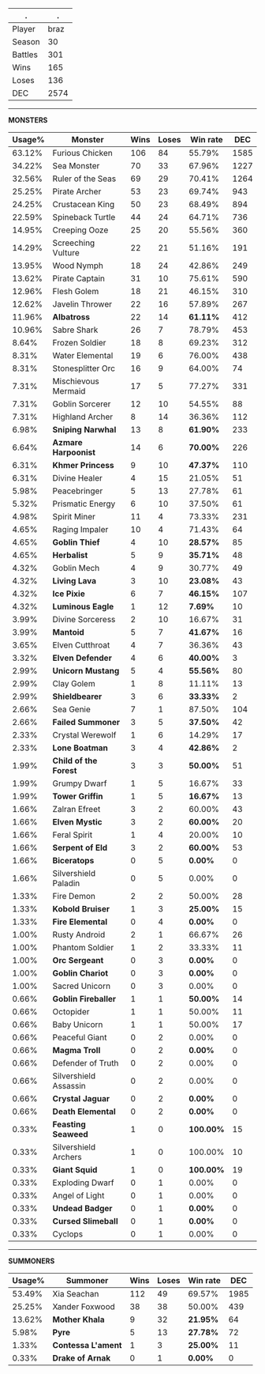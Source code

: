 .|.
|-|-
Player|braz
Season|30
Battles|301
Wins|165
Loses|136
DEC|2574

---
**MONSTERS**

Usage%|Monster|Wins|Loses|Win rate|DEC|
-|-|-|-|-|-|
63.12%|Furious Chicken|106|84|55.79%|1585|
34.22%|Sea Monster|70|33|67.96%|1227|
32.56%|Ruler of the Seas|69|29|70.41%|1264|
25.25%|Pirate Archer|53|23|69.74%|943|
24.25%|Crustacean King|50|23|68.49%|894|
22.59%|Spineback Turtle|44|24|64.71%|736|
14.95%|Creeping Ooze|25|20|55.56%|360|
14.29%|Screeching Vulture|22|21|51.16%|191|
13.95%|Wood Nymph|18|24|42.86%|249|
13.62%|Pirate Captain|31|10|75.61%|590|
12.96%|Flesh Golem|18|21|46.15%|310|
12.62%|Javelin Thrower|22|16|57.89%|267|
11.96%|**Albatross**|22|14|**61.11%**|412|
10.96%|Sabre Shark|26|7|78.79%|453|
8.64%|Frozen Soldier|18|8|69.23%|312|
8.31%|Water Elemental|19|6|76.00%|438|
8.31%|Stonesplitter Orc|16|9|64.00%|74|
7.31%|Mischievous Mermaid|17|5|77.27%|331|
7.31%|Goblin Sorcerer|12|10|54.55%|88|
7.31%|Highland Archer|8|14|36.36%|112|
6.98%|**Sniping Narwhal**|13|8|**61.90%**|233|
6.64%|**Azmare Harpoonist**|14|6|**70.00%**|226|
6.31%|**Khmer Princess**|9|10|**47.37%**|110|
6.31%|Divine Healer|4|15|21.05%|51|
5.98%|Peacebringer|5|13|27.78%|61|
5.32%|Prismatic Energy|6|10|37.50%|61|
4.98%|Spirit Miner|11|4|73.33%|231|
4.65%|Raging Impaler|10|4|71.43%|64|
4.65%|**Goblin Thief**|4|10|**28.57%**|85|
4.65%|**Herbalist**|5|9|**35.71%**|48|
4.32%|Goblin Mech|4|9|30.77%|49|
4.32%|**Living Lava**|3|10|**23.08%**|43|
4.32%|**Ice Pixie**|6|7|**46.15%**|107|
4.32%|**Luminous Eagle**|1|12|**7.69%**|10|
3.99%|Divine Sorceress|2|10|16.67%|31|
3.99%|**Mantoid**|5|7|**41.67%**|16|
3.65%|Elven Cutthroat|4|7|36.36%|43|
3.32%|**Elven Defender**|4|6|**40.00%**|3|
2.99%|**Unicorn Mustang**|5|4|**55.56%**|80|
2.99%|Clay Golem|1|8|11.11%|13|
2.99%|**Shieldbearer**|3|6|**33.33%**|2|
2.66%|Sea Genie|7|1|87.50%|104|
2.66%|**Failed Summoner**|3|5|**37.50%**|42|
2.33%|Crystal Werewolf|1|6|14.29%|17|
2.33%|**Lone Boatman**|3|4|**42.86%**|2|
1.99%|**Child of the Forest**|3|3|**50.00%**|51|
1.99%|Grumpy Dwarf|1|5|16.67%|33|
1.99%|**Tower Griffin**|1|5|**16.67%**|13|
1.66%|Zalran Efreet|3|2|60.00%|43|
1.66%|**Elven Mystic**|3|2|**60.00%**|20|
1.66%|Feral Spirit|1|4|20.00%|10|
1.66%|**Serpent of Eld**|3|2|**60.00%**|53|
1.66%|**Biceratops**|0|5|**0.00%**|0|
1.66%|Silvershield Paladin|0|5|0.00%|0|
1.33%|Fire Demon|2|2|50.00%|28|
1.33%|**Kobold Bruiser**|1|3|**25.00%**|15|
1.33%|**Fire Elemental**|0|4|**0.00%**|0|
1.00%|Rusty Android|2|1|66.67%|26|
1.00%|Phantom Soldier|1|2|33.33%|11|
1.00%|**Orc Sergeant**|0|3|**0.00%**|0|
1.00%|**Goblin Chariot**|0|3|**0.00%**|0|
1.00%|Sacred Unicorn|0|3|0.00%|0|
0.66%|**Goblin Fireballer**|1|1|**50.00%**|14|
0.66%|Octopider|1|1|50.00%|11|
0.66%|Baby Unicorn|1|1|50.00%|17|
0.66%|Peaceful Giant|0|2|0.00%|0|
0.66%|**Magma Troll**|0|2|**0.00%**|0|
0.66%|Defender of Truth|0|2|0.00%|0|
0.66%|Silvershield Assassin|0|2|0.00%|0|
0.66%|**Crystal Jaguar**|0|2|**0.00%**|0|
0.66%|**Death Elemental**|0|2|**0.00%**|0|
0.33%|**Feasting Seaweed**|1|0|**100.00%**|15|
0.33%|Silvershield Archers|1|0|100.00%|10|
0.33%|**Giant Squid**|1|0|**100.00%**|19|
0.33%|Exploding Dwarf|0|1|0.00%|0|
0.33%|Angel of Light|0|1|0.00%|0|
0.33%|**Undead Badger**|0|1|**0.00%**|0|
0.33%|**Cursed Slimeball**|0|1|**0.00%**|0|
0.33%|Cyclops|0|1|0.00%|0|

---
**SUMMONERS**

Usage%|Summoner|Wins|Loses|Win rate|DEC|
-|-|-|-|-|-|
53.49%|Xia Seachan|112|49|69.57%|1985|
25.25%|Xander Foxwood|38|38|50.00%|439|
13.62%|**Mother Khala**|9|32|**21.95%**|64|
5.98%|**Pyre**|5|13|**27.78%**|72|
1.33%|**Contessa L'ament**|1|3|**25.00%**|11|
0.33%|**Drake of Arnak**|0|1|**0.00%**|0|
